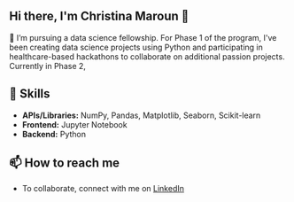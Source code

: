 ## Hi there, I'm Christina Maroun 👋

🔭 I’m pursuing a data science fellowship. For Phase 1 of the program, I've been creating data science projects using Python and participating in healthcare-based hackathons to collaborate on additional passion projects. Currently in Phase 2, 

## :wrench: Skills
* **APIs/Libraries:** NumPy, Pandas, Matplotlib, Seaborn, Scikit-learn
* **Frontend:** Jupyter Notebook
* **Backend:** Python
## 📫 How to reach me
- To collaborate, connect with me on [LinkedIn](https://www.linkedin.com/in/christinamaroun/)
